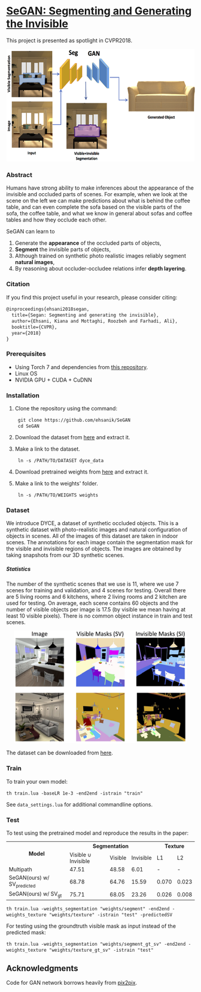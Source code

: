 # [SeGAN: Segmenting and Generating the Invisible](https://arxiv.org/abs/1703.10239)
This project is presented as spotlight in CVPR2018.

<center><img src="figs/teaser.jpg" height="300px" ></center>

### Abstract

Humans have strong ability to make inferences about the appearance of the invisible and occluded parts of scenes. For example, when we look at the scene on the left we can make predictions about what is behind the coffee table, and can even complete the sofa based on the visible parts of the sofa, the coffee table, and what we know
in general about sofas and coffee tables and how they occlude each other.

SeGAN can learn to 
<ol>
<li>Generate the <strong class="important">appearance</strong> of the occluded parts of objects,</li>
<li><strong class="important">Segment</strong> the invisible parts of objects,</li>
<li>Although trained on synthetic photo realistic images reliably segment <strong class="important">natural images</strong>,</li> 
<li>By reasoning about occluder-occludee relations infer <strong class="important">depth layering</strong>.
</li>
</ol>

### Citation

If you find this project useful in your research, please consider citing:

	@inproceedings{ehsani2018segan,
	  title={Segan: Segmenting and generating the invisible},
	  author={Ehsani, Kiana and Mottaghi, Roozbeh and Farhadi, Ali},
	  booktitle={CVPR},
	  year={2018}
	}
	

### Prerequisites

- Using Torch 7 and dependencies from [this repository](https://github.com/torch/distro).
- Linux OS
- NVIDIA GPU + CUDA + CuDNN

### Installation

1. Clone the repository using the command:

		git clone https://github.com/ehsanik/SeGAN
		cd SeGAN

2. Download the dataset from [here](https://homes.cs.washington.edu/~kianae/DYCE.tar.gz) and extract it.
3. Make a link to the dataset.

		ln -s /PATH/TO/DATASET dyce_data

4. Download pretrained weights from [here](https://homes.cs.washington.edu/~kianae/weights_segan_cvpr18.tar.gz) and extract it.
5. Make a link to the weights' folder.

		ln -s /PATH/TO/WEIGHTS weights


### Dataset

We introduce DYCE, a dataset of synthetic
occluded objects. This is a synthetic dataset with
photo-realistic images and natural configuration of objects
in scenes. All of the images of this dataset are taken in indoor
scenes. The annotations for each image contain the
segmentation mask for the visible and invisible regions of
objects. The images are obtained by taking snapshots from
our 3D synthetic scenes.

##### Statistics

The number of the synthetic scenes that we use is 11,
where we use 7 scenes for training and validation, and 4
scenes for testing. Overall there are 5 living rooms and 6 kitchens, where 2 living rooms and 2 kitchen are used for
testing. On average, each scene contains 60 objects and the
number of visible objects per image is 17.5 (by visible we
mean having at least 10 visible pixels). There is no common
object instance in train and test scenes.

<center><img src="figs/dataset.jpg" height="300px" ></center>

The dataset can be downloaded from [here](https://homes.cs.washington.edu/~kianae/DYCE.tar.gz).

### Train

To train your own model:

```
th train.lua -baseLR 1e-3 -end2end -istrain "train"
```

See `data_settings.lua` for additional commandline options.

### Test

To test using the pretrained model and reproduce the results in the paper:

<table>
<tr>
<th rowspan="2">Model</th>
<th colspan="3">Segmentation</th>
<th colspan="2">Texture</th>
</tr>
<tr>
<td>Visible &cup; Invisible</td>
<td>Visible</td>
<td>Invisible</td>
<td>L1</td>
<td>L2</td>
</tr>
<tr>
<td>Multipath</td>
<td>47.51</td>
<td>48.58</td>
<td>6.01</td>
<td>-</td>
<td>-</td>
</tr>
<tr>
<td>SeGAN(ours) w/ SV<sub>predicted</sub></td>
<td>68.78</td>
<td>64.76</td>
<td>15.59</td>
<td>0.070</td>
<td>0.023</td>
</tr>
<tr>
<td>SeGAN(ours) w/ SV<sub>gt</sub></td>
<td>75.71</td>
<td>68.05</td>
<td>23.26</td>
<td>0.026</td>
<td>0.008</td>
</tr>
</table>

```
th train.lua -weights_segmentation "weights/segment" -end2end -weights_texture "weights/texture" -istrain "test" -predictedSV
```

For testing using the groundtruth visible mask as input instead of the predicted mask:

```
th train.lua -weights_segmentation "weights/segment_gt_sv" -end2end -weights_texture "weights/texture_gt_sv" -istrain "test"
```



## Acknowledgments
Code for GAN network borrows heavily from [pix2pix](https://github.com/phillipi/pix2pix).
